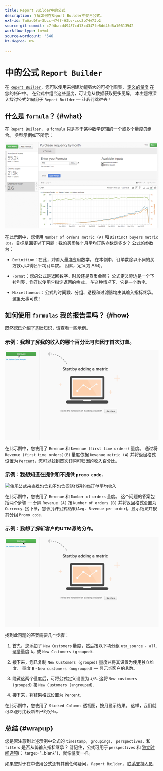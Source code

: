 ```yaml
---
title: Report Builder中的公式
description: 了解如何在Report Builder中使用公式。
exl-id: 7a0ad07a-5bcc-474f-95bc-ccc2b74073b2
source-git-commit: c7f6bacd49487cd13c4347fe6dd46d6a10613942
workflow-type: tm+mt
source-wordcount: '546'
ht-degree: 0%

---
```


# 中的公式 `Report Builder`

在 [`Report Builder`](../../tutorials/using-visual-report-builder.md)，您可以使用来创建功能强大的可视化图表， [定义的量度](../../data-user/reports/ess-manage-data-metrics.md) 在您的帐户中。 在公式中组合这些量度，可让您从数据获取更多见解。 本主题将深入探讨公式如何用于 `Report Builder`  — 让我们跳进去！

## 什么是 `formula`？ {#what}

在 `Report Builder`， a `formula` 只是基于某种数学逻辑的一个或多个量度的组合。 典型示例如下所示：

![](../../assets/formula-example.png)

在此示例中，您使用 `Number of orders metric (A)` 和 `Distinct buyers metric (B)`，目标是回答以下问题：我的买家每个月平均订购次数是多少？ 公式的参数为：

* `Definition`：在此，对输入量度应用数学。 在本例中，订单数除以不同的买方数可以得出平均订单数。 因此，定义为(A/B)。

* `Format`：您的公式是返回数字、时段还是货币金额？ 公式定义旁边是一个下拉列表，您可以使用它指定返回的格式。 在这种情况下，它是一个数字。

* `Miscellaneous`：公式的时间戳、分组、透视和过滤器均由其输入指标继承。 这里无事可做！

## 如何使用 `formulas` 我的报告里吗？ {#how}

既然您已介绍了基础知识，请查看一些示例。

### 示例：我想了解我的收入的哪个百分比可归因于首次订单。

![使用公式来查找首次订单的收入百分比](../../assets/first_time_orders.gif)

在此示例中，您使用了 `Revenue` 和 `Revenue (first time orders)` 量度。 通过将 `Revenue (first time orders)(B)` 量度依据 `Revenue metric (A)` 并将返回格式设置为 `Percent`，您可以找到首次订购可归因的收入百分比。

### 示例：我想知道在提供和不提供 `promo code`.

![使用公式来查找包含和不包含促销代码的每订单平均收入](../../assets/promo_code.gif)

在此示例中，您使用了 `Revenue` 和 `Number of orders` 量度。 这个问题的答案包括两个步骤 — 分隔 `Revenue (A)` 按 `Number of orders (B)` 并将返回格式设置为 `Currency`. 接下来，您仅允许公式结果(`Avg. Revenue per order`)，显示结果并按其分组 `Promo code`.

### 示例：我想了解新客户的UTM源的分布。

![使用公式查找新客户的UTM源的分配](../../assets/distro.gif)

找到此问题的答案需要几个步骤：

1. 首先，您添加了 `New Customers` 量度，然后按以下项分组 `utm_source - all`. 这是量度 `A`，或 `New Customers (grouped)`.

1. 接下来，您已复制 `New Customers (grouped)` 量度并将其设置为使用独立维度。 量度 `B` - `New customers (ungrouped)`  — 显示新客户的总数。

1. 隐藏这两个量度后，可将公式定义设置为 `A/B`. 这将 `New customers (grouped)` 按 `New Customers (ungrouped)`.

1. 接下来，将结果格式设置为 `Percent`.

在此示例中，您使用了 `Stacked Columns` 透视图，按月显示结果。 这样，我们就可以逐月比较新客户的分布。

## 总结 {#wrapup}

您是否注意到上述示例中公式的 `timestamp`， `groupings`， `perspectives`、和 `filters` 是否从其输入指标继承？ 请记住，公式可用于 `perspectives` 和 [独立时间选项](../../tutorials/time-options-visual-rpt-bldr.md){： target=&quot;_blank&quot;}，就像量度一样。

如果您对于在中使用公式还有其他任何疑问， `Report Builder`， [联系支持人员](https://experienceleague.adobe.com/docs/commerce-knowledge-base/kb/troubleshooting/miscellaneous/mbi-service-policies.html).
